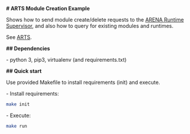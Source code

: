 **# ARTS Module Creation Example**

Shows how to send module create/delete requests to the [ARENA Runtime Supervisor](https://github.com/conix-center/arts/), and also how to query for existing modules and runtimes.

See [ARTS](https://github.com/conix-center/arts/).

**## Dependencies**

\- python 3, pip3, virtualenv (and requirements.txt)

**## Quick start**

Use provided Makefile to install requirements (init) and execute.

\- Install requirements:

```bash
make init
```

\- Execute:

```bash
make run
```
